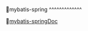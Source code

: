 :ant:mybatis-spring
^^^^^^^^^^^^^

:feet:[mybatis-springDoc](https://github.com/0532/mybatis-spring/wiki)
